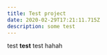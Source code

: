 ```yaml
---
title: Test project
date: 2020-02-29T17:21:11.715Z
description: some test
---
```

test **test** test hahah
